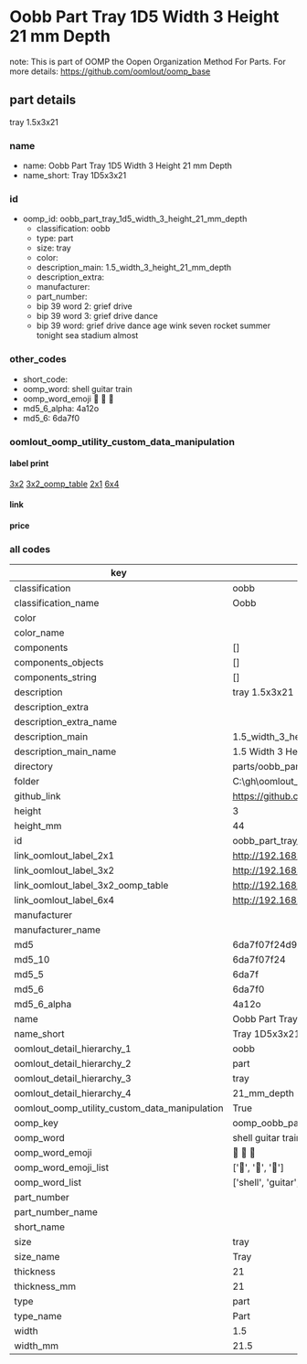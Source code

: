 # Oobb Part Tray 1D5 Width 3 Height 21 mm Depth  

note: This is part of OOMP the Oopen Organization Method For Parts. For more details: https://github.com/oomlout/oomp_base

##  part details
  



tray 1.5x3x21



### name
* name: Oobb Part Tray 1D5 Width 3 Height 21 mm Depth
* name_short: Tray 1D5x3x21 
### id
* oomp_id: oobb_part_tray_1d5_width_3_height_21_mm_depth
  * classification: oobb
  * type: part
  * size: tray
  * color: 
  * description_main: 1.5_width_3_height_21_mm_depth
  * description_extra: 
  * manufacturer: 
  * part_number: 
  * bip 39 word 2: grief drive
  * bip 39 word 3: grief drive dance
  * bip 39 word: grief drive dance age wink seven rocket summer tonight sea stadium almost

### other_codes
* short_code: 
* oomp_word: shell guitar train
* oomp_word_emoji :shell: :guitar: :train:
* md5_6_alpha: 4a12o
* md5_6: 6da7f0






### oomlout_oomp_utility_custom_data_manipulation
#### label print
[3x2](http://192.168.1.245:1112/?label=oomp%204a12o)
[3x2_oomp_table](http://192.168.1.108:1112/?label=oomp%204a12o)
[2x1](http://192.168.1.242:1112/?label=oomp%204a12o)
[6x4](http://192.168.1.55:1112/?label=oomp%204a12o)    

#### link

                              

#### price







### all codes 
| key | value |  
| --- | --- |  
| classification | oobb |  
| classification_name | Oobb |  
| color |  |  
| color_name |  |  
| components | [] |  
| components_objects | [] |  
| components_string | [] |  
| description | tray 1.5x3x21 |  
| description_extra |  |  
| description_extra_name |  |  
| description_main | 1.5_width_3_height_21_mm_depth |  
| description_main_name | 1.5 Width 3 Height 21 mm Depth |  
| directory | parts/oobb_part_tray_1d5_width_3_height_21_mm_depth |  
| folder | C:\gh\oomlout_oobb_version_4_generated_parts\parts\oobb_part_tray_1d5_width_3_height_21_mm_depth |  
| github_link | https://github.com/oomlout/oomlout_oomp_part_src/tree/main/parts/oobb_part_tray_1d5_width_3_height_21_mm_depth |  
| height | 3 |  
| height_mm | 44 |  
| id | oobb_part_tray_1d5_width_3_height_21_mm_depth |  
| link_oomlout_label_2x1 | http://192.168.1.242:1112/?label=oomp%204a12o |  
| link_oomlout_label_3x2 | http://192.168.1.245:1112/?label=oomp%204a12o |  
| link_oomlout_label_3x2_oomp_table | http://192.168.1.108:1112/?label=oomp%204a12o |  
| link_oomlout_label_6x4 | http://192.168.1.55:1112/?label=oomp%204a12o |  
| manufacturer |  |  
| manufacturer_name |  |  
| md5 | 6da7f07f24d9376f12fde04c6e90d334 |  
| md5_10 | 6da7f07f24 |  
| md5_5 | 6da7f |  
| md5_6 | 6da7f0 |  
| md5_6_alpha | 4a12o |  
| name | Oobb Part Tray 1D5 Width 3 Height 21 mm Depth |  
| name_short | Tray 1D5x3x21  |  
| oomlout_detail_hierarchy_1 | oobb |  
| oomlout_detail_hierarchy_2 | part |  
| oomlout_detail_hierarchy_3 | tray |  
| oomlout_detail_hierarchy_4 | 21_mm_depth |  
| oomlout_oomp_utility_custom_data_manipulation | True |  
| oomp_key | oomp_oobb_part_tray_1d5_width_3_height_21_mm_depth |  
| oomp_word | shell guitar train |  
| oomp_word_emoji | :shell: :guitar: :train: |  
| oomp_word_emoji_list | [':shell:', ':guitar:', ':train:'] |  
| oomp_word_list | ['shell', 'guitar', 'train'] |  
| part_number |  |  
| part_number_name |  |  
| short_name |  |  
| size | tray |  
| size_name | Tray |  
| thickness | 21 |  
| thickness_mm | 21 |  
| type | part |  
| type_name | Part |  
| width | 1.5 |  
| width_mm | 21.5 |  
